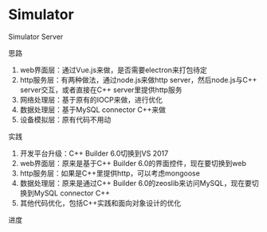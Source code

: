 # Simulator
Simulator Server

思路
1. web界面层：通过Vue.js来做，是否需要electron来打包待定
2. http服务层：有两种做法，通过node.js来做http server，然后node.js与C++ server交互，或者直接在C++ server里提供http服务
3. 网络处理层：基于原有的IOCP来做，进行优化
4. 数据处理层：基于MySQL connector C++来做
5. 设备模拟层：原有代码不用动

实践
1. 开发平台升级：C++ Builder 6.0切换到VS 2017
2. web界面层：原来是基于C++ Builder 6.0的界面控件，现在要切换到web
3. http服务层：如果是C++里提供http，可以考虑mongoose
4. 数据处理层：原来是通过C++ Builder 6.0的zeoslib来访问MySQL，现在要切换到MySQL connector C++
5. 其他代码优化，包括C++实践和面向对象设计的优化

进度
